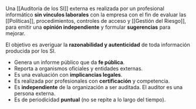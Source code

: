 Una [[Auditoría de los SI]] externa es realizada por un profesional informático **sin vínculos laborales** con la empresa con el fin de evaluar las [[Políticas]], procedimientos, controles de acceso y [[Gestión del Riesgo]], para emitir una **opinión independiente** y formular **sugerencias** para mejorar.

El objetivo es averiguar la **razonabilidad y autenticidad** de toda información producida por los SI.

- Genera un informe público que da **fe pública**.
- Reporta a organismos oficiales y entidades externas.
- Es una evaluación con **implicancias legales**.
- Es realizada por profesionales con **certificación** y competencia.
- Es **independiente** de la organización a ser auditada. El auditor es una persona externa.
- Es de periodicidad **puntual** (no se repite a lo largo del tiempo).
